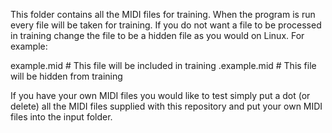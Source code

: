 This folder contains all the MIDI files for training. When the program is run every file 
will be taken for training. If you do not want a file to be processed in training change
the file to be a hidden file as you would on Linux. For example:


example.mid # This file will be included in training
.example.mid # This file will be hidden from training


If you have your own MIDI files you would like to test simply put a dot (or delete) all
the MIDI files supplied with this repository and put your own MIDI files into the input
folder.
